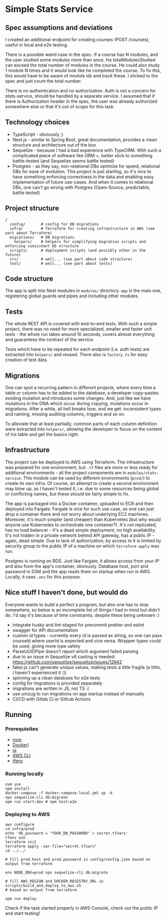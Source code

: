 # Simple Stats Service

## Spec assumptions and deviations

I created an additional endpoint for creating courses (POST /courses), useful in local and e2e testing.

There is a possible weird case in the spec. If a course has N modules, and the user studied some modules more than once, his totalModulesStudied can exceed the total number of modules in the course. He could also study 1 module N times and it would look like he completed the course. To fix this, this would have to be aware of module ids and track these. I sticked to the spec and just count the total number.

There is no authentication and no authorization. Auth is not a concern for stats-service, should be handled by a separate service. I assumed that if there is Authorization header in the spec, the user was already authorized somewhere else or that it's out of scope for this task.

## Technology choices

* TypeScript - obviously ;)
* Nest.js - similar to Spring Boot, great documentation, provides a clean structure and architecture out of the box
* Sequelize - because I had a bad experience with TypeORM. With such a complicated piece of software like ORM =, better stick to something battle-tested (and Sequelize seems battle tested)
* Postgres - as they say, non-relational DBs optimize for speed, relational DBs for ease of evolution. This project is just starting, so it's nice to have something enforcing correctness in the data and enabling easy implementation of future use-cases. And when it comes to relational DBs, one can't go wrong with Postgres (Open-Source, predictable, battle tested)

## Project structure

```
/
  config/       # config for DB migrations
  infra/        # Terraform for creating infrastructure in AWS (see part about Terraform)
  migrations/   # DB migrations
    helpers/    # helpers for simplifying migration scripts and enforcing consistent Db structure
  scripts/      # deployment scripts (and possibly other in the future)
  src/          # well... (see part about code structure)
  test/         # well... (see part about tests)
```

## Code structure

The app is split into Nest modules in `modules/` directory. `app` is the main one, registering global guards and pipes and including other modules.

## Tests

The whole REST API is covered with end-to-end tests. With such a simple project, there was no need for more specialized, smaller and faster unit tests - the whole run takes around 10 seconds, covers almost everything and guarantees the contract of the service.

Tests which have to be repeated for each endpoint (i.e. auth tests) are extracted into `helpers/` and reused. There also is `factory.ts` for easy creation of test data.

## Migrations

One can spot a recurring pattern in different projects, where every time a table or column has to be added to the database, 
a developer copy-pastes existing mutation and introduces some changes. And, just like we have mutations in the DNA which occur during copying, mutations occur in migrations. After a while, all hell breaks lose, and we get: inconsistent types and naming, missing auditing columns, triggers and so on.

To alleviate that at least partially, common parts of each column definition were extracted into `helpers/`, allowing the developer to focus on the content of his table and get the basics right.

## Infrastructure

The project can be deployed to AWS using Terraform. The infrastructure was prepared for one environment, but `.tf` files are more or less ready for additional environments - all the project components are in `modules/stats-service`. This module can be used by different environments (`prod/`) to create its own infra. Of course, an attempt to create a second environment may blow up, as I haven't tested it, i.e. due to some resources being global or conflicting names, but these should be fairly simple to fix.

The app is packaged into a Docker container, uploaded to ECR and then deployed into Fargate. Fargate is nice for such use case, as one can just drop a container there and not worry about underlying EC2 machines. Moreover, it's much simpler (and cheaper) than Kubernetes (but why would anyone use Kubernetes to orchestrate one container?). It's not replicated, has no load balancer - it's a dead simple deployment, no high availability. It's not hidden in a private network behind API gateway, has a public IP - again, dead simple. Due to lack of authorization, by access to it is limited by security group to the public IP of a machine on which `terraform apply` was run.

Postgres is running on RDS. Just like Fargate, it allows access from _your IP_ and also from the app's container, obviously. Database host, port and password in SSM and the app reads them on startup when run in AWS. Locally, it uses `.env` for this purpose.

## Nice stuff I haven't done, but would do
Everyone wants to build a perfect a program, but also one has to stop somewhere, so below is an incomplete list of things I had in mind but didn't do. I'd say it's because of time constraints, despite these being unknown :)

* integrate husky and lint-staged for precommit prettier and eslint
* swagger for API documentation
* custom id types - currently every id is passed as string, so one can pass courseId where userId is expected and vice versa. Wrapper types could be used, giving more type safety
* ParseUUIDPipe doesn't report which argument failed parsing
* due to an issue in Sequelize v6 casting is needed: https://github.com/sequelize/sequelize/issues/12842
* faker.js can't generate unique values, making tests a little fragile (a little, I haven't experienced it :))
* spinning up a clean database for e2e tests
* config for migrations is provided separately  
* migrations are written in JS, not TS :(
* use umzug to run migrations on app startup instead of manually
* CI/CD with Gitlab CI or Github Actions

## Running

### Prerequisites

* [nvm](https://github.com/nvm-sh/nvm)
* [Docker](https://www.docker.com/))
* [jq](https://stedolan.github.io/jq/)
* [AWS CLI](https://aws.amazon.com/cli/)
* [tfenv](https://github.com/tfutils/tfenv)

### Running locally
```
nvm use
npm install
docker-compose -f docker-compose-local.yml up -d
npx sequelize-cli db:migrate
npm run start:dev # npm test:e2e
```

### Deploying to AWS

```
aws configure
cd infra/prod
echo 'db_password = "YOUR_DB_PASSWORD" > secret.tfvars'
tfenv use
terraform init
terraform apply -var-file="secret.tfvars"
cd ../../

# fill prod.host and prod.password in config/config.json based on output from terraform

env NODE_ENV=prod npx sequelize-cli db:migrate

# fill AWS_REGION and DOCKER_REGISTRY_URL in scripts/build_and_deploy_to_aws.sh
# based on output from terraform

npm run deploy
```

Check if the task started properly in AWS Console, check out the public IP and start testing!
